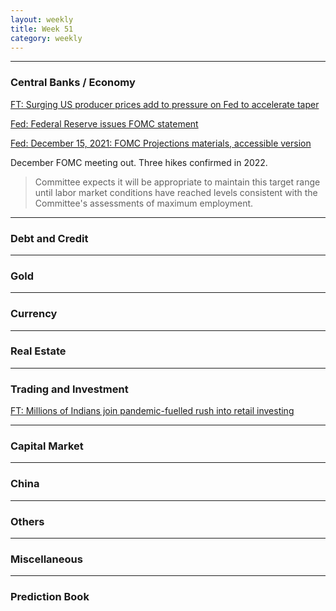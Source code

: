 ```yaml
---
layout: weekly
title: Week 51
category: weekly
---
```


---
### Central Banks / Economy

[FT: Surging US producer prices add to pressure on Fed to accelerate taper](
https://www.ft.com/content/99c75c70-20e9-49d7-b8f0-c1149e18e23b)

[Fed: Federal Reserve issues FOMC statement](
https://www.federalreserve.gov/newsevents/pressreleases/monetary20211215a.htm)

[Fed: December 15, 2021: FOMC Projections materials, accessible version](
https://www.federalreserve.gov/monetarypolicy/fomcprojtabl20211215.htm)

December FOMC meeting out. Three hikes confirmed in 2022.

> Committee expects it will be appropriate to maintain this target range until
labor market conditions have reached levels consistent with the Committee's assessments of maximum employment. 


---
### Debt and Credit

---
### Gold

---
### Currency

---
### Real Estate

---
### Trading and Investment

[FT: Millions of Indians join pandemic-fuelled rush into retail investing](
https://www.ft.com/content/50db7615-7106-458a-8887-59974ab80cb6)

---
### Capital Market

---
### China

---
### Others

---
### Miscellaneous

---
### Prediction Book
